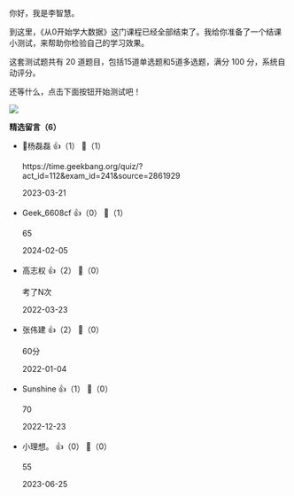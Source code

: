 你好，我是李智慧。

到这里，《从0开始学大数据》这门课程已经全部结束了。我给你准备了一个结课小测试，来帮助你检验自己的学习效果。

这套测试题共有 20 道题目，包括15道单选题和5道多选题，满分 100 分，系统自动评分。

还等什么，点击下面按钮开始测试吧！

[![](https://static001.geekbang.org/resource/image/28/a4/28d1be62669b4f3cc01c36466bf811a4.png?wh=1142%2A201)](http://time.geekbang.org/quiz/intro?act_id=112&exam_id=241)
<div><strong>精选留言（6）</strong></div><ul>
<li><span>🐷杨磊磊</span> 👍（1） 💬（1）<p>https:&#47;&#47;time.geekbang.org&#47;quiz&#47;?act_id=112&amp;exam_id=241&amp;source=2861929</p>2023-03-21</li><br/><li><span>Geek_6608cf</span> 👍（0） 💬（1）<p>65</p>2024-02-05</li><br/><li><span>高志权</span> 👍（2） 💬（0）<p>考了N次</p>2022-03-23</li><br/><li><span>张伟建</span> 👍（2） 💬（0）<p>60分</p>2022-01-04</li><br/><li><span>Sunshine</span> 👍（1） 💬（0）<p>70</p>2022-12-23</li><br/><li><span>小理想。</span> 👍（0） 💬（0）<p>55</p>2023-06-25</li><br/>
</ul>
